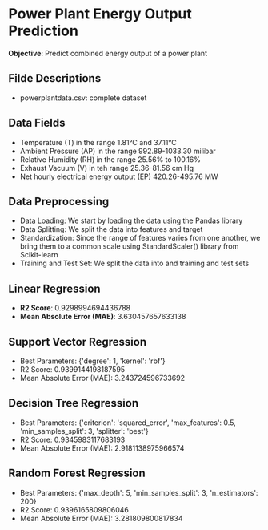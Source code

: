 # Power Plant Energy Output Prediction

**Objective**: Predict combined energy output of a power plant

## Filde Descriptions
- powerplantdata.csv: complete dataset

## Data Fields
- Temperature (T) in the range 1.81°C and 37.11°C
- Ambient Pressure (AP) in the range 992.89-1033.30 milibar
- Relative Humidity (RH) in the range 25.56% to 100.16%
- Exhaust Vacuum (V) in teh range 25.36-81.56 cm Hg
- Net hourly electrical energy output (EP) 420.26-495.76 MW

## Data Preprocessing
- Data Loading: We start by loading the data using the Pandas library
- Data Splitting: We split the data into features and target
- Standardization: Since the range of features varies from one another, we bring them to a common scale using StandardScaler() library from Scikit-learn
- Training and Test Set: We split the data into and training and test sets

## Linear Regression

- **R2 Score**: 0.9298994694436788
- **Mean Absolute Error (MAE)**: 3.630457657633138

## Support Vector Regression
- Best Parameters:  {'degree': 1, 'kernel': 'rbf'}
- R2 Score: 0.9399144198187595
- Mean Absolute Error (MAE): 3.243724596733692

## Decision Tree Regression

- Best Parameters:  {'criterion': 'squared_error', 'max_features': 0.5, 'min_samples_split': 3, 'splitter': 'best'}
- R2 Score: 0.9345983117683193
- Mean Absolute Error (MAE): 2.9181138975966574

## Random Forest Regression

- Best Parameters:  {'max_depth': 5, 'min_samples_split': 3, 'n_estimators': 200}
- R2 Score: 0.9396165809806046
- Mean Absolute Error (MAE): 3.281809800817834
